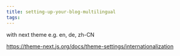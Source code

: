 ```yaml
---
title: setting-up-your-blog-multilingual
tags:
---
```


with next theme
e.g. en, de, zh-CN

https://theme-next.js.org/docs/theme-settings/internationalization
